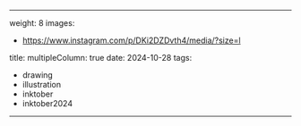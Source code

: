 
---
weight: 8
images:
- https://www.instagram.com/p/DKi2DZDvth4/media/?size=l

title:
multipleColumn: true
date: 2024-10-28
tags:
- drawing
- illustration
- inktober
- inktober2024
---

